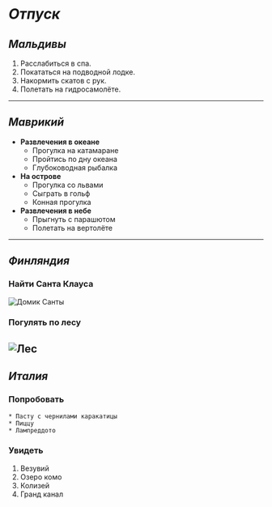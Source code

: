 # ***Отпуск***

## *Мальдивы*

1. Расслабиться в спа.
2. Покататься на подводной лодке.
3. Накормить скатов с рук.
4. Полетать на гидросамолёте.
---------

## *Маврикий*

* __Развлечения в океане__
    * Прогулка на катамаране
    * Пройтись по дну океана
    * Глубоководная рыбалка
* __На острове__
    * Прогулка со львами
    * Сыграть в гольф
    * Конная прогулка
* __Развлечения в небе__
    * Прыгнуть с парашютом
    * Полетать на вертолёте

-----------

## *Финляндия*

### Найти Cанта Клауса
![Домик Санты](lappland.jpg)

### Погулять по лесу
![Лес](parikalla_big.jpg)
-----------

## *Италия*

### **Попробовать**
    * Пасту с чернилами каракатицы
    * Пиццу
    * Лампреддото
### **Увидеть**
1. Везувий
2. Озеро комо
3. Колизей
4. Гранд канал